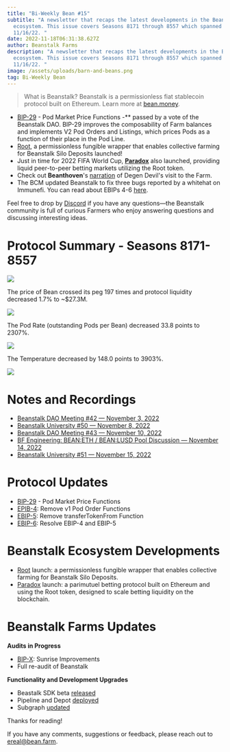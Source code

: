 ```yaml
---
title: "Bi-Weekly Bean #15"
subtitle: "A newsletter that recaps the latest developments in the Beanstalk
  ecosystem. This issue covers Seasons 8171 through 8557 which spanned 11/2/22 –
  11/16/22. "
date: 2022-11-18T06:31:38.627Z
author: Beanstalk Farms
description: "A newsletter that recaps the latest developments in the Beanstalk
  ecosystem. This issue covers Seasons 8171 through 8557 which spanned 11/2/22 –
  11/16/22. "
image: /assets/uploads/barn-and-beans.png
tag: Bi-Weekly Bean
---
```

> What is Beanstalk? Beanstalk is a permissionless fiat stablecoin protocol built on Ethereum. Learn more at [bean.money](https://bean.money/).

* [BIP-29](https://github.com/BeanstalkFarms/Beanstalk-Governance-Proposals/blob/master/bip/bip-29-pod-market-price-functions.md) - Pod Market Price Functions -\*\* passed by a vote of the Beanstalk DAO. BIP-29 improves the composability of Farm balances and implements V2 Pod Orders and Listings, which prices Pods as a function of their place in the Pod Line.
* [Root](https://roottoken.org/), a permissionless fungible wrapper that enables collective farming for Beanstalk Silo Deposits launched!
* Just in time for 2022 FIFA World Cup, **[Paradox](https://betparadox.com/)** also launched, providing liquid peer-to-peer betting markets utilizing the Root token.
* Check out **Beanthoven**'s [narration](https://www.youtube.com/watch?v=L4eTcW4PCt0) of Degen Devil's visit to the Farm.
* The BCM updated Beanstalk to fix three bugs reported by a whitehat on Immunefi. You can read about EBIPs 4-6 [here](https://github.com/BeanstalkFarms/Beanstalk-Governance-Proposals/tree/master/bip/ebip).

Feel free to drop by [Discord](https://discord.gg/beanstalk) if you have any questions—the Beanstalk community is full of curious Farmers who enjoy answering questions and discussing interesting ideas.

# **Protocol Summary - Seasons 8171-8557**

![](/assets/uploads/b15.png)

The price of Bean crossed its peg 197 times and protocol liquidity decreased 1.7% to ~$27.3M.

![](/assets/uploads/l15.png)

The Pod Rate (outstanding Pods per Bean) decreased 33.8 points to 2307%.

![](/assets/uploads/pr15.png)

The Temperature decreased by 148.0 points to 3903%.

![](/assets/uploads/t15.png)

# Notes and Recordings

* [Beanstalk DAO Meeting #42 — November 3, 2022](https://www.notion.so/7dc2d7176b5243e8b5c2d88ab8856741)
* [Beanstalk University #50 — November 8, 2022](https://www.notion.so/ec6775a812204ecf8e90cbf87d9d8228)
* [Beanstalk DAO Meeting #43 — November 10, 2022](https://www.notion.so/450b07c10dbf4855986eff2c081725f2)
* [BF Engineering: BEAN:ETH / BEAN:LUSD Pool Discussion — November 14, 2022](https://www.notion.so/128f65e49c3241de963f6c082e270ae1)
* [Beanstalk University #51 — November 15, 2022](https://www.notion.so/87baa017edea4d6daced7f4b4fb1ca3c)

# Protocol **Updates**

* [BIP-29](https://github.com/BeanstalkFarms/Beanstalk-Governance-Proposals/blob/master/bip/bip-29-pod-market-price-functions.md) - Pod Market Price Functions
* [EPIB-4](https://github.com/BeanstalkFarms/Beanstalk-Governance-Proposals/blob/master/bip/ebip/ebip-4-remove-v1-pod-order-functions.md): Remove v1 Pod Order Functions
* [EBIP-5](https://github.com/BeanstalkFarms/Beanstalk-Governance-Proposals/blob/master/bip/ebip/ebip-5-remove-transfertokenfrom-function.md): Remove transferTokenFrom Function
* [EBIP-6](https://github.com/BeanstalkFarms/Beanstalk-Governance-Proposals/blob/master/bip/ebip/ebip-6-resolve-ebip-4-and-ebip5.md): Resolve EBIP-4 and EBIP-5

# Beanstalk Ecosystem Developments

* [Root](https://roottoken.org/) launch: a permissionless fungible wrapper that enables collective farming for Beanstalk Silo Deposits.
* [Paradox](https://betparadox.com/) launch: a parimutuel betting protocol built on Ethereum and using the Root token, designed to scale betting liquidity on the blockchain.

# Beanstalk Farms **Updates**

**Audits in Progress**

* [BIP-X](https://github.com/BeanstalkFarms/Beanstalk/pull/133): Sunrise Improvements
* Full re-audit of Beanstalk

**Functionality and Development Upgrades**

* Beastalk SDK beta [released](https://www.npmjs.com/package/@beanstalk/sdk)
* Pipeline and Depot [deployed](https://evmpipeline.org/)
* Subgraph [updated](https://thegraph.com/explorer/subgraphs/R9rnzRuiyDybfDsZfoM7eA9w8WuHtZKbroGrgWwDw1d)

Thanks for reading!

If you have any comments, suggestions or feedback, please reach out to ereal@bean.farm.